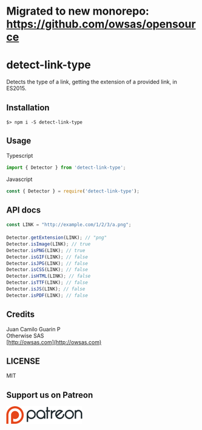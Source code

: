 # Migrated to new monorepo: https://github.com/owsas/opensource
# detect-link-type

Detects the type of a link, getting the extension of a provided link, in ES2015.

## Installation
```
$> npm i -S detect-link-type
```

## Usage
Typescript
```ts
import { Detector } from 'detect-link-type';
```
Javascript
```js
const { Detector } = require('detect-link-type');
```

## API docs

```js
const LINK = "http://example.com/1/2/3/a.png";

Detector.getExtension(LINK); // "png"
Detector.isImage(LINK); // true
Detector.isPNG(LINK); // true
Detector.isGIF(LINK); // false
Detector.isJPG(LINK); // false
Detector.isCSS(LINK); // false
Detector.isHTML(LINK); // false
Detector.isTTF(LINK); // false
Detector.isJS(LINK); // false
Detector.isPDF(LINK); // false
```

## Credits
Juan Camilo Guarin P  
Otherwise SAS  
[http://owsas.com](http://owsas.com)

## LICENSE
MIT

## Support us on Patreon
[![patreon](./repo/patreon.png)](https://patreon.com/owsas)
